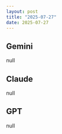 ```yaml
---
layout: post
title: "2025-07-27"
date: 2025-07-27
---
```


## Gemini

null

## Claude

null

## GPT

null

